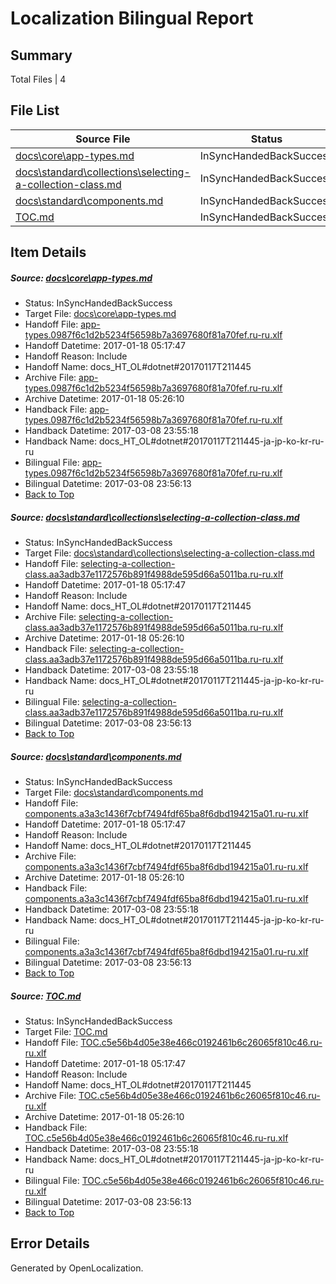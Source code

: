 # <a name='report-top'></a> Localization Bilingual Report

## Summary
 Total Files | 4

## File List
 Source File | Status | Details 
 ----------- | ------ | ------- 
 [docs\core\app-types.md](https://github.com/dotnet/docs/blob/90fe68f7f3c4b46502b5d3770b1a2d57c6af748a/docs/core/app-types.md) | InSyncHandedBackSuccess | [Details](#e4dc227830c2881e7d8691317ea15affaa08f8cc31)
 [docs\standard\collections\selecting-a-collection-class.md](https://github.com/dotnet/docs/blob/763433b00ae7d01cfa0c7fa250f51d23a95f6f15/docs/standard/collections/selecting-a-collection-class.md) | InSyncHandedBackSuccess | [Details](#d174d0cb910035340fb317521f3ad930d16853c23384)
 [docs\standard\components.md](https://github.com/dotnet/docs/blob/7741df222250f3746abb1e3c359bd9e89e6a732c/docs/standard/components.md) | InSyncHandedBackSuccess | [Details](#e93764ff4d3391110c79f73a34512bd073ce04993397)
 [TOC.md](https://github.com/dotnet/docs/blob/3b0b086c1a95d6164b82e1a4dade0936ce5d262e/TOC.md) | InSyncHandedBackSuccess | [Details](#46f0f0189b1d7df4cb842a21abffd06dc9a7d2c18910)

## Item Details
##### <a name='e4dc227830c2881e7d8691317ea15affaa08f8cc31'></a> Source: [docs\core\app-types.md](https://github.com/dotnet/docs/blob/90fe68f7f3c4b46502b5d3770b1a2d57c6af748a/docs/core/app-types.md)
* Status: InSyncHandedBackSuccess
* Target File: [docs\core\app-types.md](https://github.com/dotnet/docs.ru-ru/blob/c123c09be32bc49849bd844df72fc2cf63a9413b/docs/core/app-types.md)
* Handoff File: [app-types.0987f6c1d2b5234f56598b7a3697680f81a70fef.ru-ru.xlf](https://github.com/dotnet/docs.handoff/blob/a72bc811689f5e17277592fe1cc445fe0b0ec986/ol-handoff/dotnet/docs.ru-ru/master/dotnet-core/app-types.0987f6c1d2b5234f56598b7a3697680f81a70fef.ru-ru.xlf)
* Handoff Datetime: 2017-01-18 05:17:47
* Handoff Reason: Include
* Handoff Name: docs_HT_OL#dotnet#20170117T211445
* Archive File: [app-types.0987f6c1d2b5234f56598b7a3697680f81a70fef.ru-ru.xlf](https://github.com/dotnet/docs.handoff/blob/999754e57f48a54b0201f983ce24b59dab7416dd/ol-archive/dotnet/docs.ru-ru/master/dotnet-core/app-types.0987f6c1d2b5234f56598b7a3697680f81a70fef.ru-ru.xlf)
* Archive Datetime: 2017-01-18 05:26:10
* Handback File: [app-types.0987f6c1d2b5234f56598b7a3697680f81a70fef.ru-ru.xlf](https://github.com/dotnet/docs.handback/blob/14525fd4cd78a6423ba21bd8be02c46e80dc4660/ol-handback/dotnet/docs.ru-ru/master/dotnet-core/app-types.0987f6c1d2b5234f56598b7a3697680f81a70fef.ru-ru.xlf)
* Handback Datetime: 2017-03-08 23:55:18
* Handback Name: docs_HT_OL#dotnet#20170117T211445-ja-jp-ko-kr-ru-ru
* Bilingual File: [app-types.0987f6c1d2b5234f56598b7a3697680f81a70fef.ru-ru.xlf](https://github.com/dotnet/docs.handback/blob/14525fd4cd78a6423ba21bd8be02c46e80dc4660/ol-handback/dotnet/docs.ru-ru/master/dotnet-core/app-types.0987f6c1d2b5234f56598b7a3697680f81a70fef.ru-ru.xlf)
* Bilingual Datetime: 2017-03-08 23:56:13
* [Back to Top](#report-top)

##### <a name='d174d0cb910035340fb317521f3ad930d16853c23384'></a> Source: [docs\standard\collections\selecting-a-collection-class.md](https://github.com/dotnet/docs/blob/763433b00ae7d01cfa0c7fa250f51d23a95f6f15/docs/standard/collections/selecting-a-collection-class.md)
* Status: InSyncHandedBackSuccess
* Target File: [docs\standard\collections\selecting-a-collection-class.md](https://github.com/dotnet/docs.ru-ru/blob/c123c09be32bc49849bd844df72fc2cf63a9413b/docs/standard/collections/selecting-a-collection-class.md)
* Handoff File: [selecting-a-collection-class.aa3adb37e1172576b891f4988de595d66a5011ba.ru-ru.xlf](https://github.com/dotnet/docs.handoff/blob/a72bc811689f5e17277592fe1cc445fe0b0ec986/ol-handoff/dotnet/docs.ru-ru/master/dotnet-core/selecting-a-collection-class.aa3adb37e1172576b891f4988de595d66a5011ba.ru-ru.xlf)
* Handoff Datetime: 2017-01-18 05:17:47
* Handoff Reason: Include
* Handoff Name: docs_HT_OL#dotnet#20170117T211445
* Archive File: [selecting-a-collection-class.aa3adb37e1172576b891f4988de595d66a5011ba.ru-ru.xlf](https://github.com/dotnet/docs.handoff/blob/999754e57f48a54b0201f983ce24b59dab7416dd/ol-archive/dotnet/docs.ru-ru/master/dotnet-core/selecting-a-collection-class.aa3adb37e1172576b891f4988de595d66a5011ba.ru-ru.xlf)
* Archive Datetime: 2017-01-18 05:26:10
* Handback File: [selecting-a-collection-class.aa3adb37e1172576b891f4988de595d66a5011ba.ru-ru.xlf](https://github.com/dotnet/docs.handback/blob/14525fd4cd78a6423ba21bd8be02c46e80dc4660/ol-handback/dotnet/docs.ru-ru/master/dotnet-core/selecting-a-collection-class.aa3adb37e1172576b891f4988de595d66a5011ba.ru-ru.xlf)
* Handback Datetime: 2017-03-08 23:55:18
* Handback Name: docs_HT_OL#dotnet#20170117T211445-ja-jp-ko-kr-ru-ru
* Bilingual File: [selecting-a-collection-class.aa3adb37e1172576b891f4988de595d66a5011ba.ru-ru.xlf](https://github.com/dotnet/docs.handback/blob/14525fd4cd78a6423ba21bd8be02c46e80dc4660/ol-handback/dotnet/docs.ru-ru/master/dotnet-core/selecting-a-collection-class.aa3adb37e1172576b891f4988de595d66a5011ba.ru-ru.xlf)
* Bilingual Datetime: 2017-03-08 23:56:13
* [Back to Top](#report-top)

##### <a name='e93764ff4d3391110c79f73a34512bd073ce04993397'></a> Source: [docs\standard\components.md](https://github.com/dotnet/docs/blob/7741df222250f3746abb1e3c359bd9e89e6a732c/docs/standard/components.md)
* Status: InSyncHandedBackSuccess
* Target File: [docs\standard\components.md](https://github.com/dotnet/docs.ru-ru/blob/c123c09be32bc49849bd844df72fc2cf63a9413b/docs/standard/components.md)
* Handoff File: [components.a3a3c1436f7cbf7494fdf65ba8f6dbd194215a01.ru-ru.xlf](https://github.com/dotnet/docs.handoff/blob/a72bc811689f5e17277592fe1cc445fe0b0ec986/ol-handoff/dotnet/docs.ru-ru/master/dotnet-core/components.a3a3c1436f7cbf7494fdf65ba8f6dbd194215a01.ru-ru.xlf)
* Handoff Datetime: 2017-01-18 05:17:47
* Handoff Reason: Include
* Handoff Name: docs_HT_OL#dotnet#20170117T211445
* Archive File: [components.a3a3c1436f7cbf7494fdf65ba8f6dbd194215a01.ru-ru.xlf](https://github.com/dotnet/docs.handoff/blob/999754e57f48a54b0201f983ce24b59dab7416dd/ol-archive/dotnet/docs.ru-ru/master/dotnet-core/components.a3a3c1436f7cbf7494fdf65ba8f6dbd194215a01.ru-ru.xlf)
* Archive Datetime: 2017-01-18 05:26:10
* Handback File: [components.a3a3c1436f7cbf7494fdf65ba8f6dbd194215a01.ru-ru.xlf](https://github.com/dotnet/docs.handback/blob/14525fd4cd78a6423ba21bd8be02c46e80dc4660/ol-handback/dotnet/docs.ru-ru/master/dotnet-core/components.a3a3c1436f7cbf7494fdf65ba8f6dbd194215a01.ru-ru.xlf)
* Handback Datetime: 2017-03-08 23:55:18
* Handback Name: docs_HT_OL#dotnet#20170117T211445-ja-jp-ko-kr-ru-ru
* Bilingual File: [components.a3a3c1436f7cbf7494fdf65ba8f6dbd194215a01.ru-ru.xlf](https://github.com/dotnet/docs.handback/blob/14525fd4cd78a6423ba21bd8be02c46e80dc4660/ol-handback/dotnet/docs.ru-ru/master/dotnet-core/components.a3a3c1436f7cbf7494fdf65ba8f6dbd194215a01.ru-ru.xlf)
* Bilingual Datetime: 2017-03-08 23:56:13
* [Back to Top](#report-top)

##### <a name='46f0f0189b1d7df4cb842a21abffd06dc9a7d2c18910'></a> Source: [TOC.md](https://github.com/dotnet/docs/blob/3b0b086c1a95d6164b82e1a4dade0936ce5d262e/TOC.md)
* Status: InSyncHandedBackSuccess
* Target File: [TOC.md](https://github.com/dotnet/docs.ru-ru/blob/c123c09be32bc49849bd844df72fc2cf63a9413b/TOC.md)
* Handoff File: [TOC.c5e56b4d05e38e466c0192461b6c26065f810c46.ru-ru.xlf](https://github.com/dotnet/docs.handoff/blob/a72bc811689f5e17277592fe1cc445fe0b0ec986/ol-handoff/dotnet/docs.ru-ru/master/dotnet-core/TOC.c5e56b4d05e38e466c0192461b6c26065f810c46.ru-ru.xlf)
* Handoff Datetime: 2017-01-18 05:17:47
* Handoff Reason: Include
* Handoff Name: docs_HT_OL#dotnet#20170117T211445
* Archive File: [TOC.c5e56b4d05e38e466c0192461b6c26065f810c46.ru-ru.xlf](https://github.com/dotnet/docs.handoff/blob/999754e57f48a54b0201f983ce24b59dab7416dd/ol-archive/dotnet/docs.ru-ru/master/dotnet-core/TOC.c5e56b4d05e38e466c0192461b6c26065f810c46.ru-ru.xlf)
* Archive Datetime: 2017-01-18 05:26:10
* Handback File: [TOC.c5e56b4d05e38e466c0192461b6c26065f810c46.ru-ru.xlf](https://github.com/dotnet/docs.handback/blob/14525fd4cd78a6423ba21bd8be02c46e80dc4660/ol-handback/dotnet/docs.ru-ru/master/dotnet-core/TOC.c5e56b4d05e38e466c0192461b6c26065f810c46.ru-ru.xlf)
* Handback Datetime: 2017-03-08 23:55:18
* Handback Name: docs_HT_OL#dotnet#20170117T211445-ja-jp-ko-kr-ru-ru
* Bilingual File: [TOC.c5e56b4d05e38e466c0192461b6c26065f810c46.ru-ru.xlf](https://github.com/dotnet/docs.handback/blob/14525fd4cd78a6423ba21bd8be02c46e80dc4660/ol-handback/dotnet/docs.ru-ru/master/dotnet-core/TOC.c5e56b4d05e38e466c0192461b6c26065f810c46.ru-ru.xlf)
* Bilingual Datetime: 2017-03-08 23:56:13
* [Back to Top](#report-top)


## Error Details

Generated by OpenLocalization.
